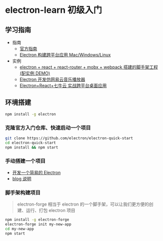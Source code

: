 # electron-learn 初级入门

## 学习指南

- 指南
  - [官方指南](https://electronjs.org/)
  - [Electron 构建跨平台应用 Mac/Windows/Linux](https://juejin.im/post/5c46ab47e51d45522b4f55b1)
- 实例
  - [electron + react + react-router + mobx + webpack 搭建的脚手架工程(配实例 DEMO)](https://github.com/ConardLi/electron-react)
  - [Electron 开发仿网易云音乐播放器](https://coding.imooc.com/class/351.html)
  - [Electron+React+七牛云 实战跨平台桌面应用](https://coding.imooc.com/class/384.html)

## 环境搭建

```bash
npm install -g electron
```

### 克隆官方入门仓库、快速启动一个项目

```bash
git clone https://github.com/electron/electron-quick-start
cd electron-quick-start
npm install && npm start
```

### 手动搭建一个项目

- [开发一个简易的 Electron](https://electronjs.org/docs/tutorial/first-app)
- [blog 说明](https://juejin.im/post/5c46ab47e51d45522b4f55b1#heading-1)

### 脚手架构建项目

> electron-forge 相当于 electron 的一个脚手架，可以让我们更方便的创建、运行、打包 electron 项目

```bash
npm install -g electron-forge
electron-forge init my-new-app
cd my-new-app
npm start
```
